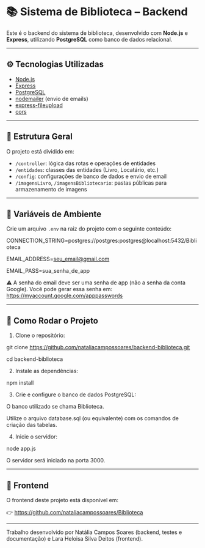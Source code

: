 # 📚 Sistema de Biblioteca – Backend

Este é o backend do sistema de biblioteca, desenvolvido com **Node.js** e **Express**, utilizando **PostgreSQL** como banco de dados relacional.

---

## ⚙️ Tecnologias Utilizadas

- [Node.js](https://nodejs.org/)
- [Express](https://expressjs.com/)
- [PostgreSQL](https://www.postgresql.org/)
- [nodemailer](https://nodemailer.com/) (envio de emails)
- [express-fileupload](https://www.npmjs.com/package/express-fileupload)
- [cors](https://www.npmjs.com/package/cors)

---

## 📁 Estrutura Geral

O projeto está dividido em:

- `/controller`: lógica das rotas e operações de entidades
- `/entidades`: classes das entidades (Livro, Locatário, etc.)
- `/config`: configurações de banco de dados e envio de email
- `/imagensLivro`, `/imagensBibliotecario`: pastas públicas para armazenamento de imagens

---


## 🔐 Variáveis de Ambiente
Crie um arquivo `.env` na raiz do projeto com o seguinte conteúdo:

CONNECTION_STRING=postgres://postgres:postgres@localhost:5432/Biblioteca

EMAIL_ADDRESS=seu_email@gmail.com

EMAIL_PASS=sua_senha_de_app

⚠️ A senha do email deve ser uma senha de app (não a senha da conta Google). Você pode gerar essa senha em: https://myaccount.google.com/apppasswords

---

## 🔌 Como Rodar o Projeto
1. Clone o repositório:

git clone https://github.com/nataliacampossoares/backend-biblioteca.git

cd backend-biblioteca

2. Instale as dependências:

npm install

3. Crie e configure o banco de dados PostgreSQL:

O banco utilizado se chama Biblioteca.

Utilize o arquivo database.sql (ou equivalente) com os comandos de criação das tabelas.

4. Inicie o servidor:
   
node app.js

O servidor será iniciado na porta 3000.

---

## 🤝 Frontend
O frontend deste projeto está disponível em:

👉 https://github.com/nataliacampossoares/Biblioteca

---

Trabalho desenvolvido por Natália Campos Soares (backend, testes e documentação) e Lara Heloisa Silva Deitos (frontend).
